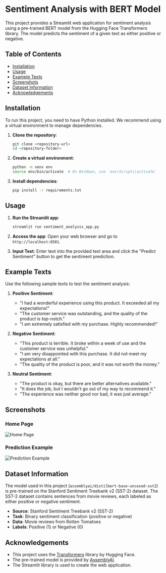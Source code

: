 # Sentiment Analysis with BERT Model

This project provides a Streamlit web application for sentiment analysis using a pre-trained BERT model from the Hugging Face Transformers library. The model predicts the sentiment of a given text as either positive or negative.

## Table of Contents
- [Installation](#installation)
- [Usage](#usage)
- [Example Texts](#example-texts)
- [Screenshots](#screenshots)
- [Dataset Information](#dataset-information)
- [Acknowledgements](#acknowledgements)

## Installation

To run this project, you need to have Python installed. We recommend using a virtual environment to manage dependencies.

1. **Clone the repository**:
    ```sh
    git clone <repository-url>
    cd <repository-folder>
    ```

2. **Create a virtual environment**:
    ```sh
    python -m venv env
    source env/bin/activate  # On Windows, use `env\Scripts\activate`
    ```

3. **Install dependencies**:
    ```sh
    pip install -r requirements.txt
    ```

## Usage

1. **Run the Streamlit app**:
    ```sh
    streamlit run sentiment_analysis_app.py
    ```

2. **Access the app**:
    Open your web browser and go to `http://localhost:8501`.

3. **Input Text**:
    Enter text into the provided text area and click the "Predict Sentiment" button to get the sentiment prediction.

## Example Texts

Use the following sample texts to test the sentiment analysis:

1. **Positive Sentiment**:
    - "I had a wonderful experience using this product. It exceeded all my expectations!"
    - "The customer service was outstanding, and the quality of the product is top-notch."
    - "I am extremely satisfied with my purchase. Highly recommended!"

2. **Negative Sentiment**:
    - "This product is terrible. It broke within a week of use and the customer service was unhelpful."
    - "I am very disappointed with this purchase. It did not meet my expectations at all."
    - "The quality of the product is poor, and it was not worth the money."

3. **Neutral Sentiment**:
    - "The product is okay, but there are better alternatives available."
    - "It does the job, but I wouldn't go out of my way to recommend it."
    - "The experience was neither good nor bad, it was just average."

## Screenshots

### Home Page
![Home Page](screenshots/home_page.png)

### Prediction Example
![Prediction Example](screenshots/prediction_example.png)

## Dataset Information

The model used in this project (`assemblyai/distilbert-base-uncased-sst2`) is pre-trained on the Stanford Sentiment Treebank v2 (SST-2) dataset. The SST-2 dataset contains sentences from movie reviews, each labeled as either positive or negative sentiment.

- **Source**: Stanford Sentiment Treebank v2 (SST-2)
- **Task**: Binary sentiment classification (positive or negative)
- **Data**: Movie reviews from Rotten Tomatoes
- **Labels**: Positive (1) or Negative (0)

## Acknowledgements

- This project uses the [Transformers](https://github.com/huggingface/transformers) library by Hugging Face.
- The pre-trained model is provided by [AssemblyAI](https://huggingface.co/assemblyai).
- The Streamlit library is used to create the web application.
